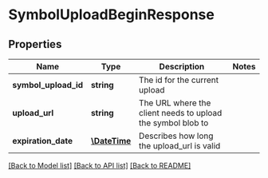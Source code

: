 # SymbolUploadBeginResponse

## Properties
Name | Type | Description | Notes
------------ | ------------- | ------------- | -------------
**symbol_upload_id** | **string** | The id for the current upload | 
**upload_url** | **string** | The URL where the client needs to upload the symbol blob to | 
**expiration_date** | [**\DateTime**](\DateTime.md) | Describes how long the upload_url is valid | 

[[Back to Model list]](../README.md#documentation-for-models) [[Back to API list]](../README.md#documentation-for-api-endpoints) [[Back to README]](../README.md)


